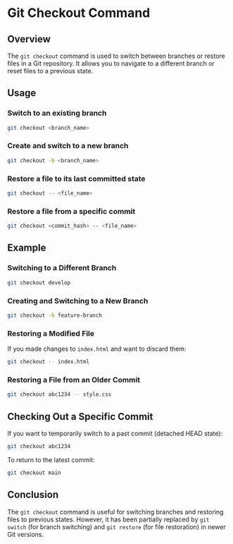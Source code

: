 # Git Checkout Command  

## Overview  
The `git checkout` command is used to switch between branches or restore files in a Git repository. It allows you to navigate to a different branch or reset files to a previous state.  

## Usage  

### Switch to an existing branch  

```sh
git checkout <branch_name>
```  

### Create and switch to a new branch  

```sh
git checkout -b <branch_name>
```  

### Restore a file to its last committed state  

```sh
git checkout -- <file_name>
```  

### Restore a file from a specific commit  

```sh
git checkout <commit_hash> -- <file_name>
```  

## Example  

### Switching to a Different Branch  

```sh
git checkout develop
```  

### Creating and Switching to a New Branch  

```sh
git checkout -b feature-branch
```  

### Restoring a Modified File  

If you made changes to `index.html` and want to discard them:  

```sh
git checkout -- index.html
```  

### Restoring a File from an Older Commit  

```sh
git checkout abc1234 -- style.css
```  

## Checking Out a Specific Commit  

If you want to temporarily switch to a past commit (detached HEAD state):  

```sh
git checkout abc1234
```  

To return to the latest commit:  

```sh
git checkout main
```  

## Conclusion  

The `git checkout` command is useful for switching branches and restoring files to previous states. However, it has been partially replaced by `git switch` (for branch switching) and `git restore` (for file restoration) in newer Git versions.  
